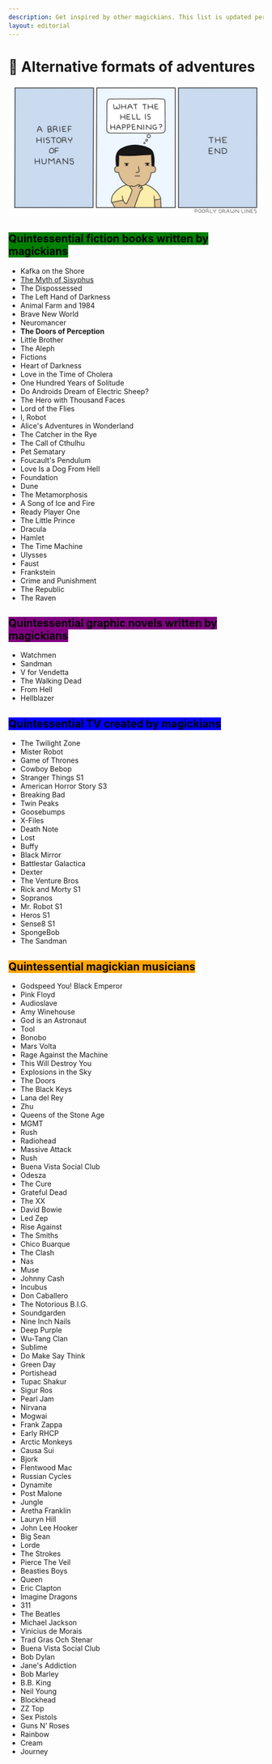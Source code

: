 ```yaml
---
description: Get inspired by other magickians. This list is updated periodically.
layout: editorial
---
```


# 🧌 Alternative formats of adventures

![](<../../../../../../.gitbook/assets/Screen Shot 2022-08-04 at 10.01.09 AM.png>)

## <mark style="background-color:green;">Quintessential fiction books written by magickians</mark>



* Kafka on the Shore
* [The Myth of Sisyphus](https://people.brandeis.edu/\~teuber/Albert\_Camus\_The\_Myth\_of\_Sisyphus\_Complete\_Text\_.pdf)
* The Dispossessed
* The Left Hand of Darkness
* Animal Farm and 1984
* Brave New World
* Neuromancer
* **The Doors of Perception**
* Little Brother
* The Aleph
* Fictions
* Heart of Darkness
* Love in the Time of Cholera
* One Hundred Years of Solitude
* Do Androids Dream of Electric Sheep?
* The Hero with Thousand Faces
* Lord of the Flies
* I, Robot
* Alice's Adventures in Wonderland
* The Catcher in the Rye
* The Call of Cthulhu
* Pet Sematary
* Foucault's Pendulum
* Love Is a Dog From Hell
* Foundation
* Dune
* The Metamorphosis
* A Song of Ice and Fire
* Ready Player One
* The Little Prince
* Dracula
* Hamlet
* The Time Machine
* Ulysses
* Faust
* Frankstein
* Crime and Punishment
* The Republic
* The Raven

## <mark style="background-color:purple;">Quintessential graphic novels written by magickians</mark>



* Watchmen
* Sandman
* V for Vendetta
* The Walking Dead
* From Hell
* Hellblazer

## <mark style="background-color:blue;">Quintessential TV created by magickians</mark>



* The Twilight Zone&#x20;
* Mister Robot
* Game of Thrones
* Cowboy Bebop
* Stranger Things S1
* American Horror Story S3
* Breaking Bad
* Twin Peaks
* Goosebumps
* X-Files
* Death Note
* Lost
* Buffy
* Black Mirror
* Battlestar Galactica
* Dexter
* The Venture Bros
* Rick and Morty S1
* Sopranos
* Mr. Robot S1
* Heros S1
* Sense8 S1
* SpongeBob
* The Sandman

## <mark style="background-color:orange;">Quintessential magickian musicians</mark>



* Godspeed You! Black Emperor&#x20;
* Pink Floyd
* Audioslave
* Amy Winehouse
* God is an Astronaut
* Tool
* Bonobo
* Mars Volta
* Rage Against the Machine&#x20;
* This Will Destroy You
* Explosions in the Sky
* The Doors
* The Black Keys
* Lana del Rey
* Zhu
* Queens of the Stone Age&#x20;
* MGMT
* Rush
* Radiohead
* Massive Attack
* Rush
* Buena Vista Social Club
* Odesza
* The Cure
* Grateful Dead
* The XX
* David Bowie
* Led Zep
* Rise Against
* The Smiths
* Chico Buarque
* The Clash
* Nas
* Muse
* Johnny Cash
* Incubus
* Don Caballero
* The Notorious B.I.G.
* Soundgarden
* Nine Inch Nails
* Deep Purple
* Wu-Tang Clan
* Sublime
* Do Make Say Think
* Green Day
* Portishead
* Tupac Shakur
* Sigur Ros
* Pearl Jam
* Nirvana
* Mogwai
* Frank Zappa
* Early RHCP
* Arctic Monkeys
* Causa Sui
* Bjork
* Flentwood Mac
* Russian Cycles
* Dynamite
* Post Malone
* Jungle
* Aretha Franklin
* Lauryn Hill
* John Lee Hooker
* Big Sean
* Lorde
* The Strokes
* Pierce The Veil
* Beasties Boys
* Queen
* Eric Clapton
* Imagine Dragons
* 311
* The Beatles
* Michael Jackson
* Vinicius de Morais
* Trad Gras Och Stenar
* Buena Vista Social Club
* Bob Dylan
* Jane's Addiction
* Bob Marley
* B.B. King
* Neil Young
* Blockhead
* ZZ Top
* Sex Pistols
* Guns N’ Roses
* Rainbow
* Cream
* Journey
